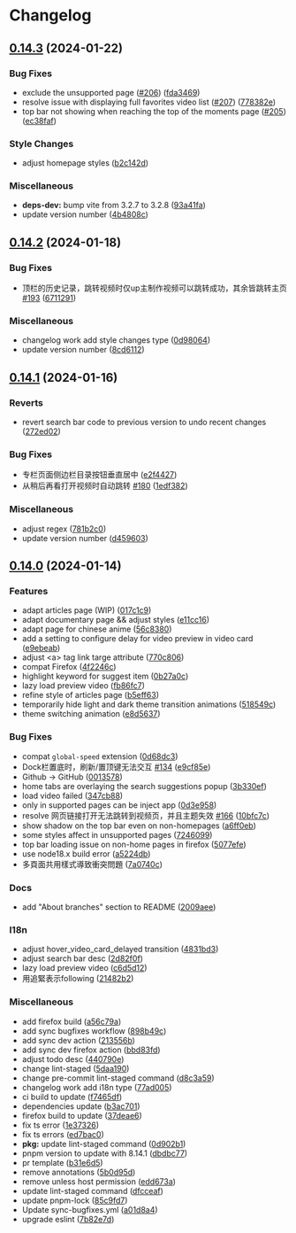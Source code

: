 # Changelog

## [0.14.3](https://github.com/hakadao/BewlyBewly/compare/v0.14.2...v0.14.3) (2024-01-22)


### Bug Fixes

* exclude the unsupported page ([#206](https://github.com/hakadao/BewlyBewly/issues/206)) ([fda3469](https://github.com/hakadao/BewlyBewly/commit/fda3469425c93e7cc9157d017164d308966e474d))
* resolve issue with displaying full favorites video list ([#207](https://github.com/hakadao/BewlyBewly/issues/207)) ([778382e](https://github.com/hakadao/BewlyBewly/commit/778382eb11028fc02fd491b77bca19badce380e1))
* top bar not showing when reaching the top of the moments page ([#205](https://github.com/hakadao/BewlyBewly/issues/205)) ([ec38faf](https://github.com/hakadao/BewlyBewly/commit/ec38fafeab6c80dd45bc0e8f29598eeaed43f202))


### Style Changes

* adjust homepage styles ([b2c142d](https://github.com/hakadao/BewlyBewly/commit/b2c142d5380e98e82640eee3f31abaf519736f45))


### Miscellaneous

* **deps-dev:** bump vite from 3.2.7 to 3.2.8 ([93a41fa](https://github.com/hakadao/BewlyBewly/commit/93a41fae8e370f9108c76c1e76f94b1e1c080ccc))
* update version number ([4b4808c](https://github.com/hakadao/BewlyBewly/commit/4b4808cbfe6adc3cf8ce38b0dd7208cfd81d80c5))

## [0.14.2](https://github.com/hakadao/BewlyBewly/compare/v0.14.1...v0.14.2) (2024-01-18)


### Bug Fixes

* 顶栏的历史记录，跳转视频时仅up主制作视频可以跳转成功，其余皆跳转主页 [#193](https://github.com/hakadao/BewlyBewly/issues/193) ([6711291](https://github.com/hakadao/BewlyBewly/commit/67112911460d5dbf7d87d3cf64c00288c1462c3f))


### Miscellaneous

* changelog work add style changes type ([0d98064](https://github.com/hakadao/BewlyBewly/commit/0d980646018d01ae89a1e9c6ce36d9eeeabac59f))
* update version number ([8cd6112](https://github.com/hakadao/BewlyBewly/commit/8cd6112d2e1d618e0f69a25c88179aae990ea8a8))

## [0.14.1](https://github.com/hakadao/BewlyBewly/compare/v0.14.0...v0.14.1) (2024-01-16)


### Reverts

* revert search bar code to previous version to undo recent changes ([272ed02](https://github.com/hakadao/BewlyBewly/commit/272ed0233abc1f0f5fb3f9be812f95fd9c371a06))


### Bug Fixes

* 专栏页面侧边栏目录按钮垂直居中 ([e2f4427](https://github.com/hakadao/BewlyBewly/commit/e2f44275e3d77faedf5b00df8b8443fb06f48c9e))
* 从稍后再看打开视频时自动跳转 [#180](https://github.com/hakadao/BewlyBewly/issues/180) ([1edf382](https://github.com/hakadao/BewlyBewly/commit/1edf3822770c172a371ea7183e9d8582ffc9ffc2))


### Miscellaneous

* adjust regex ([781b2c0](https://github.com/hakadao/BewlyBewly/commit/781b2c07d781dddb02662b875e46c58eb8984f20))
* update version number ([d459603](https://github.com/hakadao/BewlyBewly/commit/d459603a5b27874883263a19b0b654fc872dd206))

## [0.14.0](https://github.com/hakadao/BewlyBewly/compare/v0.13.3...v0.14.0) (2024-01-14)


### Features

* adapt articles page (WIP) ([017c1c9](https://github.com/hakadao/BewlyBewly/commit/017c1c9d3d728dc36ef07c422634c8e4fe4790cd))
* adapt documentary page && adjust styles ([e11cc16](https://github.com/hakadao/BewlyBewly/commit/e11cc164d58c5cc209492ebc03d3115d330d13a9))
* adapt page for chinese anime ([56c8380](https://github.com/hakadao/BewlyBewly/commit/56c83802f5a412e8b3431a5b285fe76c79663a10))
* add a setting to configure delay for video preview in video card ([e9ebeab](https://github.com/hakadao/BewlyBewly/commit/e9ebeabc48b44c30e899c6cc26ef937db7fd3df3))
* adjust &lt;a&gt; tag link targe attribute ([770c806](https://github.com/hakadao/BewlyBewly/commit/770c8067a790d2cc4a5113ddf8c69f0e82b25586))
* compat Firefox ([4f2246c](https://github.com/hakadao/BewlyBewly/commit/4f2246cf7f6fe5fc06142b2fa8c70d2135b5b4f8))
* highlight keyword for suggest item ([0b27a0c](https://github.com/hakadao/BewlyBewly/commit/0b27a0cc87e6745e5a37a990a9bc11791117dafc))
* lazy load preview video ([fb86fc7](https://github.com/hakadao/BewlyBewly/commit/fb86fc76143ff666fd47b6c0b8e57c5d9bf2d50e))
* refine style of articles page ([b5eff63](https://github.com/hakadao/BewlyBewly/commit/b5eff63b6f61b35f8e48c5bedf282f464ebf6111))
* temporarily hide light and dark theme transition animations ([518549c](https://github.com/hakadao/BewlyBewly/commit/518549cae1bb51ad1e9fa8cdeffa89f629c2be42))
* theme switching animation ([e8d5637](https://github.com/hakadao/BewlyBewly/commit/e8d563792b49672093862f61e7cffae38f0bc907))


### Bug Fixes

* compat `global-speed` extension ([0d68dc3](https://github.com/hakadao/BewlyBewly/commit/0d68dc3bb02b29792a139d39e4a009566fac6d10))
* Dock栏置底时，刷新/置顶键无法交互 [#134](https://github.com/hakadao/BewlyBewly/issues/134) ([e9cf85e](https://github.com/hakadao/BewlyBewly/commit/e9cf85ed187ae12b48f5b697a4553c57af60eba8))
* Github -&gt; GitHub ([0013578](https://github.com/hakadao/BewlyBewly/commit/001357816acf6ee091d176a29329801e23d7ef65))
* home tabs are overlaying the search suggestions popup ([3b330ef](https://github.com/hakadao/BewlyBewly/commit/3b330ef544ca7ed10a12637d5f52c69271801d86))
* load video failed ([347cb88](https://github.com/hakadao/BewlyBewly/commit/347cb888c91ed2359da54b6054fcc6eeb82748c6))
* only in supported pages can be inject app ([0d3e958](https://github.com/hakadao/BewlyBewly/commit/0d3e958f35f7fe8a17811f1dd82e84cfb8fe1df7))
* resolve 网页链接打开无法跳转到视频页，并且主题失效 [#166](https://github.com/hakadao/BewlyBewly/issues/166) ([10bfc7c](https://github.com/hakadao/BewlyBewly/commit/10bfc7cdbcab710491b330272e1e1f26f2057fce))
* show shadow on the top bar even on non-homepages ([a6ff0eb](https://github.com/hakadao/BewlyBewly/commit/a6ff0ebc916b371a21e06521fd31bd869bee0cfd))
* some styles affect in unsupported pages ([7246099](https://github.com/hakadao/BewlyBewly/commit/72460998e1e906908983f25b6b4c624829c40e03))
* top bar loading issue on non-home pages in firefox ([5077efe](https://github.com/hakadao/BewlyBewly/commit/5077efe9d655c2135ceebb848c1417e978f69793))
* use node18.x build error ([a5224db](https://github.com/hakadao/BewlyBewly/commit/a5224db1eeefd47d85fa775e0c7d19a240dedfa0))
* 多頁面共用樣式導致衝突問題 ([7a0740c](https://github.com/hakadao/BewlyBewly/commit/7a0740cc25843d9f14d0352e9b5dfe8887a2f0ed))


### Docs

* add "About branches" section to README ([2009aee](https://github.com/hakadao/BewlyBewly/commit/2009aee18b93e33bc3f4be81e1be81cfa4c6a8fa))


### I18n

* adjust hover_video_card_delayed transition ([4831bd3](https://github.com/hakadao/BewlyBewly/commit/4831bd3d200642d14260938645d34b887340ab28))
* adjust search bar desc ([2d82f0f](https://github.com/hakadao/BewlyBewly/commit/2d82f0fa8ccf1716a5176422a49fdd9a443aaa24))
* lazy load preview video ([c6d5d12](https://github.com/hakadao/BewlyBewly/commit/c6d5d12009eeaf91c68f7f9a01db74b504016f0d))
* 用追緊表示following ([21482b2](https://github.com/hakadao/BewlyBewly/commit/21482b26724e3660a122fdfd1fb4a97e61b5a64b))


### Miscellaneous

* add firefox build ([a56c79a](https://github.com/hakadao/BewlyBewly/commit/a56c79ab6f8c424db0d9875e1e3709b59082ec79))
* add sync bugfixes workflow ([898b49c](https://github.com/hakadao/BewlyBewly/commit/898b49ced2b6ab62140cbe882c62959357350dbf))
* add sync dev action ([213556b](https://github.com/hakadao/BewlyBewly/commit/213556b57543eb19ac2175d5e99362e87ce93938))
* add sync dev firefox action ([bbd83fd](https://github.com/hakadao/BewlyBewly/commit/bbd83fd76089e6799d2d84e0585b64eede96ffd7))
* adjust todo desc ([440790e](https://github.com/hakadao/BewlyBewly/commit/440790e5ae9bb4d97ab5c8270790b99abf172541))
* change lint-staged ([5daa190](https://github.com/hakadao/BewlyBewly/commit/5daa190d5a696dc85d158fbd116fd63066490dfa))
* change pre-commit lint-staged command ([d8c3a59](https://github.com/hakadao/BewlyBewly/commit/d8c3a5990506023537371f772342c7df20d5627c))
* changelog work add i18n type ([77ad005](https://github.com/hakadao/BewlyBewly/commit/77ad005ae2f2a045a67f1fc12f377015dab210fc))
* ci build to update ([f7465df](https://github.com/hakadao/BewlyBewly/commit/f7465df0bf90ce5afc97c0e86cce8d807dbcd354))
* dependencies update ([b3ac701](https://github.com/hakadao/BewlyBewly/commit/b3ac7013709fc60e8d4274b6827d2e909172eea4))
* firefox build to update ([37deae6](https://github.com/hakadao/BewlyBewly/commit/37deae6ddc491903745278310eb4c8b53cc96a29))
* fix ts error ([1e37326](https://github.com/hakadao/BewlyBewly/commit/1e37326b669a599c50c3ff89a52edc2c9d7c4b5c))
* fix ts errors ([ed7bac0](https://github.com/hakadao/BewlyBewly/commit/ed7bac0f5ef77d4c9cccec7ae4665125a8658a81))
* **pkg:** update lint-staged command ([0d902b1](https://github.com/hakadao/BewlyBewly/commit/0d902b1893e7cf27057e40e236560188a7c9ef65))
* pnpm version to update with 8.14.1 ([dbdbc77](https://github.com/hakadao/BewlyBewly/commit/dbdbc77dd3d54407d35472cdb0b4681aa6681d54))
* pr template ([b31e6d5](https://github.com/hakadao/BewlyBewly/commit/b31e6d50555283b102a4e8e5e3c1519b2d7d63e4))
* remove annotations ([5b0d95d](https://github.com/hakadao/BewlyBewly/commit/5b0d95d2e459b11ba953e75ebd649a2deec80708))
* remove unless host permission ([edd673a](https://github.com/hakadao/BewlyBewly/commit/edd673af7d62e922afcec30369838d9c724e6582))
* update lint-staged command ([dfcceaf](https://github.com/hakadao/BewlyBewly/commit/dfcceaf002e831645c3aaa27bb763854dcaa42f8))
* update pnpm-lock ([85c9fd7](https://github.com/hakadao/BewlyBewly/commit/85c9fd7c76bc2bfc8eba20b9c553b0592a720fa7))
* Update sync-bugfixes.yml ([a01d8a4](https://github.com/hakadao/BewlyBewly/commit/a01d8a4b8014b4888556751ee427da5aaed16190))
* upgrade eslint ([7b82e7d](https://github.com/hakadao/BewlyBewly/commit/7b82e7dd4ce7a74ecaf5fb353606a1cc8d915505))
